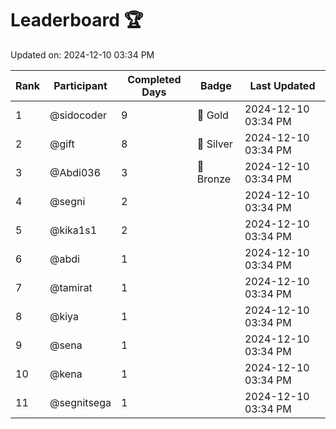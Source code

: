 # Leaderboard 🏆

Updated on: 2024-12-10 03:34 PM

| Rank | Participant       | Completed Days | Badge      | Last Updated         |
|------|-------------------|----------------|------------|----------------------|
| 1    | @sidocoder        | 9              | 🏅 Gold     | 2024-12-10 03:34 PM |
| 2    | @gift             | 8              | 🥈 Silver   | 2024-12-10 03:34 PM |
| 3    | @Abdi036          | 3              | 🥉 Bronze   | 2024-12-10 03:34 PM |
| 4    | @segni            | 2              |            | 2024-12-10 03:34 PM |
| 5    | @kika1s1          | 2              |            | 2024-12-10 03:34 PM |
| 6    | @abdi             | 1              |            | 2024-12-10 03:34 PM |
| 7    | @tamirat          | 1              |            | 2024-12-10 03:34 PM |
| 8    | @kiya             | 1              |            | 2024-12-10 03:34 PM |
| 9    | @sena             | 1              |            | 2024-12-10 03:34 PM |
| 10   | @kena             | 1              |            | 2024-12-10 03:34 PM |
| 11   | @segnitsega       | 1              |            | 2024-12-10 03:34 PM |
